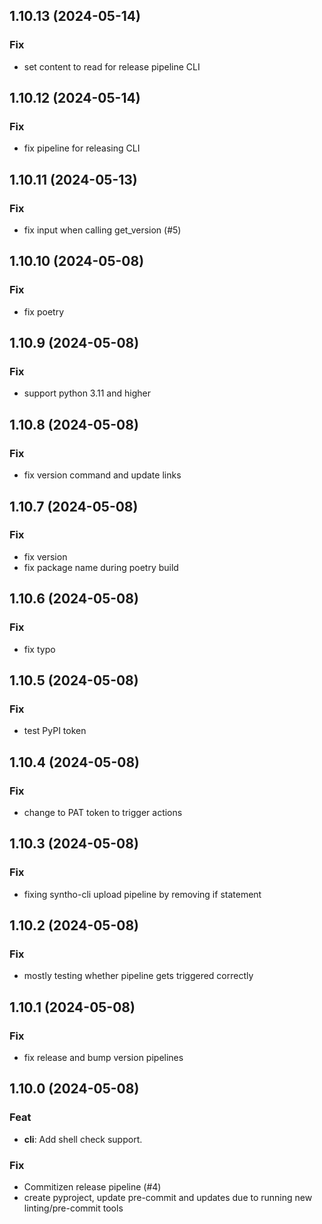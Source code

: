 ## 1.10.13 (2024-05-14)

### Fix

- set content to read for release pipeline CLI

## 1.10.12 (2024-05-14)

### Fix

- fix pipeline for releasing CLI

## 1.10.11 (2024-05-13)

### Fix

- fix input when calling get_version (#5)

## 1.10.10 (2024-05-08)

### Fix

- fix poetry

## 1.10.9 (2024-05-08)

### Fix

- support python 3.11 and higher

## 1.10.8 (2024-05-08)

### Fix

- fix version command and update links

## 1.10.7 (2024-05-08)

### Fix

- fix version
- fix package name during poetry build

## 1.10.6 (2024-05-08)

### Fix

- fix typo

## 1.10.5 (2024-05-08)

### Fix

- test PyPI token

## 1.10.4 (2024-05-08)

### Fix

- change to PAT token to trigger actions

## 1.10.3 (2024-05-08)

### Fix

- fixing syntho-cli upload pipeline by removing if statement

## 1.10.2 (2024-05-08)

### Fix

- mostly testing whether pipeline gets triggered correctly

## 1.10.1 (2024-05-08)

### Fix

- fix release and bump version pipelines

## 1.10.0 (2024-05-08)

### Feat

- **cli**: Add shell check support.

### Fix

- Commitizen release pipeline (#4)
- create pyproject, update pre-commit and updates due to running new linting/pre-commit tools
